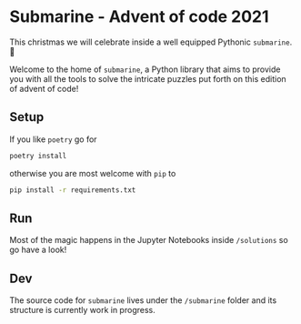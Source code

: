 # Submarine - Advent of code 2021

This christmas we will celebrate inside a well equipped Pythonic `submarine`. 🌊

Welcome to the home of `submarine`, a Python library that aims to provide you with all the tools to solve the intricate puzzles put forth on this edition of advent of code!

## Setup

If you like `poetry` go for

```bash
poetry install
```

otherwise you are most welcome with `pip` to
```bash
pip install -r requirements.txt
```

## Run

Most of the magic happens in the Jupyter Notebooks inside `/solutions` so go have a look!

## Dev

The source code for `submarine` lives under the `/submarine` folder and its structure is currently work in progress.
